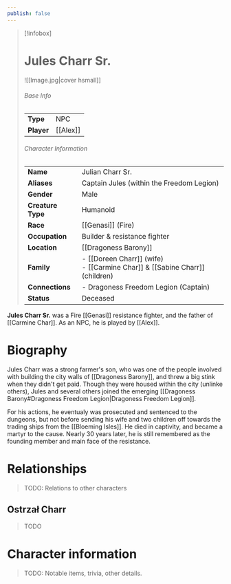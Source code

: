 ```yaml
---
publish: false
---
```

> [!infobox]  
> # Jules Charr Sr.
> ![[Image.jpg|cover hsmall]]  
> ###### Base Info
> | | |  
> |---|---|  
> | **Type** | NPC |
> | **Player** | [[Alex]] |
> ###### Character Information  
> | | |  
> |---|---|  
> | **Name** | Julian Charr Sr. |
> | **Aliases** | Captain Jules (within the Freedom Legion) |
> | **Gender** | Male | 
> | **Creature Type** | Humanoid |
> | **Race** | [[Genasi]] (Fire) |  
> | **Occupation** | Builder & resistance fighter |  
> | **Location** | [[Dragoness Barony]] |  
> | **Family** | - [[Doreen Charr]] (wife)<br>- [[Carmine Char]] & [[Sabine Charr]] (children) |
> | **Connections** | - Dragoness Freedom Legion (Captain) |
> | **Status** | Deceased |

**Jules Charr Sr.** was a Fire [[Genasi]] resistance fighter, and the father of [[Carmine Char]]. As an NPC, he is played by [[Alex]].
# Biography

Jules Charr was a strong farmer's son, who was one of the people involved with building the city walls of [[Dragoness Barony]], and threw a big stink when they didn't get paid. Though they were housed within the city (unlinke others), Jules and several others joined the emerging [[Dragoness Barony#Dragoness Freedom Legion|Dragoness Freedom Legion]].

For his actions, he eventualy was prosecuted and sentenced to the dungeons, but not before sending his wife and two children off towards the trading ships from the [[Bloeming Isles]]. He died in captivity, and became a martyr to the cause. Nearly 30 years later, he is still remembered as the founding member and main face of the resistance.
# Relationships
> TODO: Relations to other characters
## Ostrzał Charr
> TODO
# Character information
> TODO: Notable items, trivia, other details.